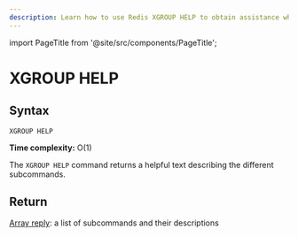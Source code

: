 ```yaml
---
description: Learn how to use Redis XGROUP HELP to obtain assistance while managing Redis Stream consumer group.
---
```


import PageTitle from '@site/src/components/PageTitle';

# XGROUP HELP

<PageTitle title="Redis XGROUP HELP Command (Documentation) | Dragonfly" />

## Syntax

    XGROUP HELP

**Time complexity:** O(1)

The `XGROUP HELP` command returns a helpful text describing the different subcommands.

## Return

[Array reply](https://redis.io/docs/reference/protocol-spec/#arrays): a list of subcommands and their descriptions
